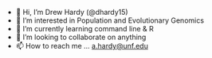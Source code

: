 - 👋 Hi, I’m Drew Hardy (@dhardy15)
- 👀 I’m interested in Population and Evolutionary Genomics
- 🌱 I’m currently learning command line & R
- 💞️ I’m looking to collaborate on anything
- 📫 How to reach me ... a.hardy@unf.edu

<!---
dhardy15/dhardy15 is a ✨ special ✨ repository because its `README.md` (this file) appears on your GitHub profile.
You can click the Preview link to take a look at your changes.
--->
